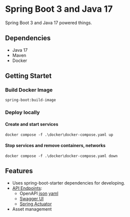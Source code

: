 # Spring Boot 3 and Java 17
Spring Boot 3 and Java 17 powered things. 

## Dependencies
- Java 17
- Maven
- Docker

## Getting Startet
### Build Docker Image
`spring-boot:build-image`
### Deploy locally
#### Create and start services
`docker compose -f .\docker\docker-compose.yaml up`
#### Stop services and remove containers, networks
`docker compose -f .\docker\docker-compose.yaml down`

## Features
- Uses spring-boot-starter dependencies for developing.
- [API Endpoints](https://learn.microsoft.com/en-us/azure/architecture/best-practices/api-design):
    - OpenAPI [json](http://localhost:8080/v3/api-docs) [yaml](http://localhost:8080/v3/api-docs.yaml)
    - [Swagger UI](http://localhost:8080/swagger-ui.html)
    - [Spring Actuator](http://localhost:8080/actuator)
- Asset management 